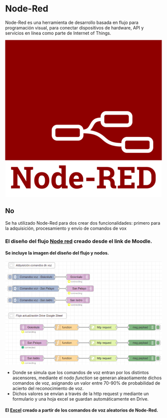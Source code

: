 # Node-Red

Node-Red es una herramienta de desarrollo basada en flujo para programación visual, para conectar dispositivos de hardware, API y servicios en línea como parte de Internet of Things.

![alt text](https://github.com/InigoZalaya/Proyecto-Tecnologias-Industriales/blob/main/Node-Red/Node-red-icon.png)

## No

Se ha utilizado Node-Red para dos crear dos funcionalidades: primero para la adquisición, procesamiento y envío de comandos de vox

 ### El diseño del flujo [Node red](https://8tomf0.stackhero-network.com/admin/#flow/e5135e566cac99ad) creado desde el link de Moodle.

 #### Se incluye la imagen del diseño del flujo y nodos.

![alt text](https://github.com/InigoZalaya/Proyecto-Tecnologias-Industriales/blob/main/Node-Red/nodered.png)

*   Donde se simula que los comandos de voz entran por los distintos ascensores, mediante el nodo *function* se generan aleaotiamente dichos comandos de voz, asignando un valor entre 70-90% de probabilidad de acierto del reconocimiento de voz.
*   Dichos valores se envían a través de la http request y mediante un formulario y una hoja excel se guardan automáticamente en Drive.
 #### El [Excel](https://docs.google.com/spreadsheets/d/1DuhQhVBs4jBqO62ucJH18hLz-siLDMmFLaAkOy_AL4A/edit#gid=956814287) creado a partir de los comandos de voz aleatorios de Node-Red.
